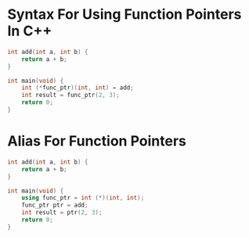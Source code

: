 # Syntax For Using Function Pointers In C++

```cpp
int add(int a, int b) {
    return a + b;
}

int main(void) {
    int (*func_ptr)(int, int) = add;
    int result = func_ptr(2, 3);
    return 0;
}
```

# Alias For Function Pointers

```cpp
int add(int a, int b) {
    return a + b;
}

int main(void) {
    using func_ptr = int (*)(int, int);
    func_ptr ptr = add;
    int result = ptr(2, 3);
    return 0;
}
```